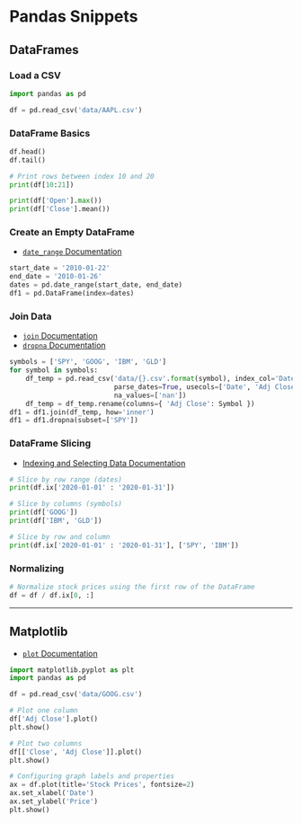 # Pandas Snippets

## DataFrames

### Load a CSV
```python
import pandas as pd

df = pd.read_csv('data/AAPL.csv')
```

### DataFrame Basics
```python
df.head()
df.tail()

# Print rows between index 10 and 20
print(df[10:21])

print(df['Open'].max())
print(df['Close'].mean())
```

### Create an Empty DataFrame
- [`date_range` Documentation](https://pandas.pydata.org/pandas-docs/stable/reference/api/pandas.date_range.html)

```python
start_date = '2010-01-22'
end_date = '2010-01-26'
dates = pd.date_range(start_date, end_date)
df1 = pd.DataFrame(index=dates)
```

### Join Data
- [`join` Documentation](https://pandas.pydata.org/pandas-docs/stable/reference/api/pandas.DataFrame.join.html)
- [`dropna` Documentation](https://pandas.pydata.org/pandas-docs/stable/reference/api/pandas.DataFrame.dropna.html)

```python
symbols = ['SPY', 'GOOG', 'IBM', 'GLD']
for symbol in symbols:
    df_temp = pd.read_csv('data/{}.csv'.format(symbol), index_col='Date', 
                          parse_dates=True, usecols=['Date', 'Adj Close'], 
                          na_values=['nan'])
    df_temp = df_temp.rename(columns={ 'Adj Close': Symbol })
df1 = df1.join(df_temp, how='inner')
df1 = df1.dropna(subset=['SPY'])
```

### DataFrame Slicing
- [Indexing and Selecting Data Documentation](https://pandas.pydata.org/pandas-docs/stable/user_guide/indexing.html)

```python
# Slice by row range (dates)
print(df.ix['2020-01-01' : '2020-01-31'])

# Slice by columns (symbols)
print(df['GOOG'])
print(df['IBM', 'GLD'])

# Slice by row and column
print(df.ix['2020-01-01' : '2020-01-31'], ['SPY', 'IBM'])
```

### Normalizing
```python
# Normalize stock prices using the first row of the DataFrame
df = df / df.ix[0, :]
```

---

## Matplotlib
- [`plot` Documentation](https://pandas.pydata.org/pandas-docs/stable/reference/api/pandas.DataFrame.plot.html)

```python
import matplotlib.pyplot as plt
import pandas as pd

df = pd.read_csv('data/GOOG.csv')

# Plot one column
df['Adj Close'].plot()
plt.show()

# Plot two columns
df[['Close', 'Adj Close']].plot()
plt.show()

# Configuring graph labels and properties
ax = df.plot(title='Stock Prices', fontsize=2)
ax.set_xlabel('Date')
ax.set_ylabel('Price')
plt.show()
```

